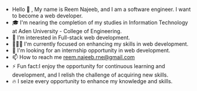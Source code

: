 - Hello 🤗 , My name is Reem Najeeb, and I am a software engineer. I want to become a web developer.
- 🎓 I'm nearing the completion of my studies in Information Technology at Aden University - College of Engineering.
- 📌 I’m interested in Full-stack web development.
- 👨🏻‍💻 I'm currently focused on enhancing my skills in web development.
- 💞️ I'm looking for an internship opportunity in web development.
- 📫 How to reach me reem.najeeb.rne@gmail.com
- ⚡ Fun fact:I enjoy the opportunity for continuous learning and development, and I relish the challenge of acquiring new skills.
- 🔥 I seize every opportunity to enhance my knowledge and skills.

<!---
Reem-Najeeb/Reem-Najeeb is a ✨ special ✨ repository because its `README.md` (this file) appears on your GitHub profile.
You can click the Preview link to take a look at your changes.
--->
